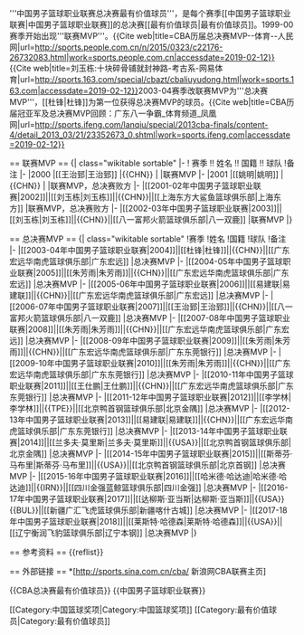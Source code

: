 '''中国男子篮球职业联赛总决赛最有价值球员'''，是每个赛季[[中国男子篮球职业联赛|中国男子篮球职业联赛]]的总决赛[[最有价值球员|最有价值球员]]。1999-00赛季开始出现'''联赛MVP'''。<ref>{{Cite web|title=CBA历届总决赛MVP--体育--人民网|url=http://sports.people.com.cn/n/2015/0323/c22176-26732083.html|work=sports.people.com.cn|accessdate=2019-02-12}}</ref><ref>{{Cite web|title=刘玉栋:十块碎骨铺就封神路-考古系-网易体育|url=http://sports.163.com/special/cbazt/cbaliuyudong.html|work=sports.163.com|accessdate=2019-02-12}}</ref>2003-04赛季改联赛MVP为'''总决赛MVP'''，[[杜锋|杜锋]]为第一位获得总决赛MVP的球员。<ref>{{Cite web|title=CBA历届冠亚军及总决赛MVP回顾：广东八一争霸_体育频道_凤凰网|url=http://sports.ifeng.com/lanqiu/special/2013cba-finals/content-4/detail_2013_03/21/23352673_0.shtml|work=sports.ifeng.com|accessdate=2019-02-12}}</ref>

== 联赛MVP ==
{| class="wikitable sortable"
|-
! 赛季 !! 姓名 !! 国籍 !! 球队
!备注
|-
|2000
|[[王治郅|王治郅]]
|{{CHN}}
|
|联赛MVP
|-
|2001
|[[姚明|姚明]]
|{{CHN}}
|
|联赛MVP，总决赛败方
|-
|[[2001-02年中国男子篮球职业联赛|2002]]||[[刘玉栋|刘玉栋]]||{{CHN}}||[[上海东方大鲨鱼篮球俱乐部|上海东方]]
|联赛MVP，总决赛败方
|-
|[[2002-03年中国男子篮球职业联赛|2003]]||[[刘玉栋|刘玉栋]]||{{CHN}}||[[八一富邦火箭篮球俱乐部|八一双鹿]]
|联赛MVP
|}

== 总决赛MVP ==
{| class="wikitable sortable"
!赛季
!姓名
!国籍
!球队
!备注
|-
|[[2003-04年中国男子篮球职业联赛|2004]]||[[杜锋|杜锋]]||{{CHN}}||[[广东宏远华南虎篮球俱乐部|广东宏远]]
|总决赛MVP
|-
|[[2004-05年中国男子篮球职业联赛|2005]]||[[朱芳雨|朱芳雨]]||{{CHN}}||[[广东宏远华南虎篮球俱乐部|广东宏远]]
|总决赛MVP
|-
|[[2005-06年中国男子篮球职业联赛|2006]]||[[易建联|易建联]]||{{CHN}}||[[广东宏远华南虎篮球俱乐部|广东宏远]]
|总决赛MVP
|-
|[[2006-07年中国男子篮球职业联赛|2007]]||[[王治郅|王治郅]]||{{CHN}}||[[八一富邦火箭篮球俱乐部|八一双鹿]]
|总决赛MVP
|-
|[[2007-08年中国男子篮球职业联赛|2008]]||[[朱芳雨|朱芳雨]]||{{CHN}}||[[广东宏远华南虎篮球俱乐部|广东宏远]]
|总决赛MVP
|-
|[[2008-09年中国男子篮球职业联赛|2009]]||[[朱芳雨|朱芳雨]]||{{CHN}}||[[广东宏远华南虎篮球俱乐部|广东东莞银行]]
|总决赛MVP
|-
|[[2009-10年中国男子篮球职业联赛|2010]]||[[朱芳雨|朱芳雨]]||{{CHN}}||[[广东宏远华南虎篮球俱乐部|广东东莞银行]]
|总决赛MVP
|-
|[[2010-11年中国男子篮球职业联赛|2011]]||[[王仕鹏|王仕鹏]]||{{CHN}}||[[广东宏远华南虎篮球俱乐部|广东东莞银行]]
|总决赛MVP
|-
|[[2011-12年中国男子篮球职业联赛|2012]]||[[李学林|李学林]]||{{TPE}}||[[北京鸭首钢篮球俱乐部|北京金隅]]
|总决赛MVP
|-
|[[2012-13年中国男子篮球职业联赛|2013]]||[[易建联|易建联]]||{{CHN}}||[[广东宏远华南虎篮球俱乐部|广东东莞银行]]
|总决赛MVP
|-
|[[2013-14年中国男子篮球职业联赛|2014]]||[[兰多夫·莫里斯|兰多夫·莫里斯]]||{{USA}}||[[北京鸭首钢篮球俱乐部|北京金隅]]
|总决赛MVP
|-
|[[2014-15年中国男子篮球职业联赛|2015]]||[[斯蒂芬·马布里|斯蒂芬·马布里]]||{{USA}}||[[北京鸭首钢篮球俱乐部|北京首钢]]
|总决赛MVP
|-
|[[2015-16年中国男子篮球职业联赛|2016]]||[[哈米德·哈达迪|哈米德·哈达迪]]||{{IRN}}||[[四川金强蓝鲸篮球俱乐部|四川金强]]
|总决赛MVP
|-
|[[2016-17年中国男子篮球职业联赛|2017]]||[[达柳斯·亚当斯|达柳斯·亚当斯]]||{{USA}}\{{BUL}}||[[新疆广汇飞虎篮球俱乐部|新疆喀什古城]]
|总决赛MVP
|-
|[[2017-18年中国男子篮球职业联赛|2018]]||[[莱斯特·哈德森|莱斯特·哈德森]]||{{USA}}||[[辽宁衡润飞豹篮球俱乐部|辽宁本钢]]
|总决赛MVP
|}

== 参考资料 ==
{{reflist}}

== 外部链接 ==
*[http://sports.sina.com.cn/cba/ 新浪网CBA联赛主页]

{{CBA总决赛最有价值球员}}
{{中国男子篮球职业联赛}}

[[Category:中国篮球奖项|Category:中国篮球奖项]]
[[Category:最有价值球员|Category:最有价值球员]]